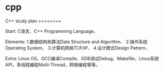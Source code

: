 # cpp
C++ study plan ========

Start:
C语言、C++ Programming Language、

Elements:
1.数据结构和算法Data Structure and Algorithm、
2.操作系统Operating System、
3.计算机网络TCP/IP、
4.设计模式Design Pattern、

Extra: 
Linux OS、GCC编译Compile、GDB调试Debug、Makefile，Linux系统API，多线程编程Multi-Thread，网络编程等等。
